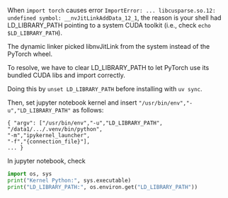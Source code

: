 When ```import torch``` causes error ```ImportError: ... libcusparse.so.12: undefined symbol: __nvJitLinkAddData_12_1```,
the reason is your shell had LD_LIBRARY_PATH pointing to a system CUDA toolkit (i.e., check ```echo $LD_LIBRARY_PATH```).

The dynamic linker picked libnvJitLink from the system instead of the PyTorch wheel. 

To resolve, we have to clear LD_LIBRARY_PATH to let PyTorch use its bundled CUDA libs and import correctly.

Doing this by ```unset LD_LIBRARY_PATH``` before installing with ```uv sync```. 

Then, set jupyter notebook kernel and insert `"/usr/bin/env","-u","LD_LIBRARY_PATH"` as follows: 
```
{ "argv": ["/usr/bin/env","-u","LD_LIBRARY_PATH",
"/data1/.../.venv/bin/python",
"-m","ipykernel_launcher",
"-f","{connection_file}"],
... }
```
In jupyter notebook, check
```python
import os, sys
print("Kernel Python:", sys.executable)
print("LD_LIBRARY_PATH:", os.environ.get("LD_LIBRARY_PATH"))
```
